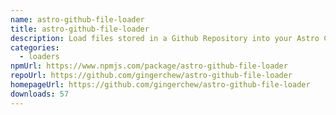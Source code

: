 ```yaml
---
name: astro-github-file-loader
title: astro-github-file-loader
description: Load files stored in a Github Repository into your Astro Content Layer
categories:
  - loaders
npmUrl: https://www.npmjs.com/package/astro-github-file-loader
repoUrl: https://github.com/gingerchew/astro-github-file-loader
homepageUrl: https://github.com/gingerchew/astro-github-file-loader
downloads: 57
---
```

